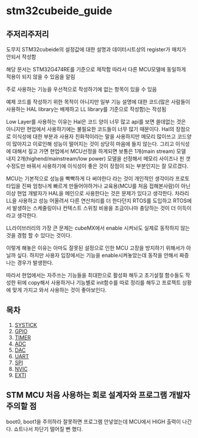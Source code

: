 # stm32cubeide_guide

## 주저리주저리
도무지 STM32cubeide의 설정값에 대한 설명과 데이터시트상의 register가 매치가 안되서 작성함

 해당 문서는 STM32G474RE를 기준으로 제작함 따라서 다른 MCU모델에 동일하게 적용이 되지 않을 수 있음을 알림

 주로 사용하는 기능을 우선적으로 작성하기에 없는 항목이 있을 수 있음
 
 예제 코드를 작성하기 위한 목적이 아니지만 일부 기능 설명에 대한 코드(많은 사람들이 사용하는 HAL library는 배제하고 LL library를 기준으로 작성함)는 작성됨

 Low Layer를 사용하는 이유는 Hal은 코드 양이 너무 많고 api를 보면 쓸데없는 것은 아니지만 현업에서 사용하기에는 불필요한 코드들이 너무 많기 때문이다.
 Hal의 장점으로 이식성에 대한 부분과 사용자 친화적이라는 말을 사용하지만 메모리 많이쓰고 코드양이 많아지고 이로인해 성능이 떨어지는 것이 상당히 마음에 들지 않는다.
 그리고 이식성에 대해서 짚고 가면 현업에서 MCU선정을 하게되면 보통은 1개(main stream) 모델 내지 2개(highend/mainstream/low power) 모델을 선정해서 메모리 사이즈나 핀 갯수정도만 바꿔서 사용하기에 이식성이 좋은 것이 장점이 되는 부분인지는 잘 모르겠다.

 MCU는 기본적으로 성능을 빡빡하게 다 써야한다 라는 것이 개인적인 생각이라 프로토타입을 진짜 엄청나게 빠르게 만들어야하거나 교육용(MCU를 처음 접해본사람)이 아닌 이상 현업 개발자가 HAL을 메인으로 사용한다는 것은 문제가 있다고 생각한다.
 차라리 LL을 사용하고 성능 어올려서 다른 연산처리를 더 한다던지 RTOS를 도입하고 RTOS에서 발생하는 스케줄링이나 컨텍스트 스위칭 비용을 조금이나마 충당하는 것이 더 이득이라고 생각한다.

 LL라이브러리의 가장 큰 문제는 cubeMX에서 enable 시켜놔도 실제로 동작하지 않는 것을 경험 할 수 있다는 것이다.

이렇게 해놓은 이유는 아마도 잘못된 설정으로 인한 MCU 고장을 방지하기 위해서가 아닐까 싶다. 하지만 사용자 입장에서는 기능을 enable시켜놓았는데 동작을 안해서 짜증나는 경우가 발생한다.

따라서 현업에서는 자주쓰는 기능들을 최대한으로 활성화 해두고 초기설절 함수들도 작성한 뒤에 copy해서 사용하거나 기능별로 init함수를 따로 정리를 해두고 프로젝트 상황에 맞게 가지고 와서 사용하는 것이 좋아보인다.

 
## 목차
1. [SYSTICK](SYSTICK/SYSTICK.md)
2. [GPIO](GPIO/GPIO.md)
3. [TIMER](TIMER/TIMER.md)
4. [ADC](ADC/ADC.md)
5. [DAC](DAC/DAC.md)
6. [UART](UART/UART.md)
7. [SPI](SPI/SPI.md)
8. [NVIC](NVIC/NVIC.md)
9.  [EXTI](EXTI/EXTI.md)

## STM MCU 처음 사용하는 회로 설계자와 프로그램 개발자 주의할 점
boot0, boot1을 주의하라
잘못하면 프로그램 안넣었는데 MCU에서 HIGH 출력이 나간다. 쇼트나서 차단기 떨어질 뻔 했다.